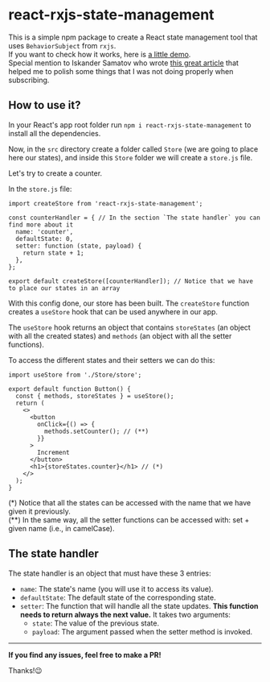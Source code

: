 # react-rxjs-state-management

This is a simple npm package to create a React state management tool that uses `BehaviorSubject` from `rxjs`.
</br>
If you want to check how it works, here is [a little demo](https://codesandbox.io/s/github/guillemsarda/react-state-management-with-rxjs).
<br>
Special mention to Iskander Samatov who wrote [this great article](https://isamatov.com/react-rxjs-shared-state/) that helped me to polish some things that I was not doing properly when subscribing.

## How to use it?

In your React's app root folder run `npm i react-rxjs-state-management` to install all the dependencies.

Now, in the `src` directory create a folder called `Store` (we are going to place here our states), and inside this `Store` folder we will create a `store.js` file.

Let's try to create a counter. 

In the `store.js` file:
```
import createStore from 'react-rxjs-state-management';

const counterHandler = { // In the section `The state handler` you can find more about it
  name: 'counter',
  defaultState: 0,
  setter: function (state, payload) {
    return state + 1;
  },
};

export default createStore([counterHandler]); // Notice that we have to place our states in an array
```

With this config done, our store has been built. The `createStore` function creates a `useStore` hook that can be used anywhere in our app.

The `useStore` hook returns an object that contains `storeStates` (an object with all the created states) and `methods` (an object with all the setter functions).

To access the different states and their setters we can do this:

```
import useStore from './Store/store';

export default function Button() {
  const { methods, storeStates } = useStore();
  return (
    <>
      <button
        onClick={() => {
          methods.setCounter(); // (**)
        }}
      >
        Increment
      </button>
      <h1>{storeStates.counter}</h1> // (*)
    </>
  );
}
```

(*) Notice that all the states can be accessed with the name that we have given it previously.
<br>
(**) In the same way, all the setter functions can be accessed with: set + given name (i.e., in camelCase).

## The state handler

The state handler is an object that must have these 3 entries:
- `name`: The state's name (you will use it to access its value).
- `defaultState`: The default state of the corresponding state.
- `setter`: The function that will handle all the state updates. **This function needs to return always the next value.** It takes two arguments:
  - `state`: The value of the previous state.
  - `payload`: The argument passed when the setter method is invoked.

___

**If you find any issues, feel free to make a PR!**

Thanks!😉
